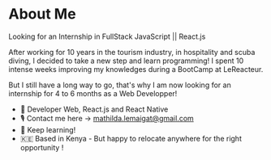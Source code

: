 # About Me

Looking for an Internship in FullStack JavaScript || React.js

After working for 10 years in the tourism industry, in hospitality and scuba diving, I decided to take a new step and learn programming! I spent 10 intense weeks improving my knowledges during a BootCamp at LeReacteur. 

But I still have a long way to go, that's why I am now looking for an internship for 4 to 6 months as a Web Developper!

- 🌻 Developer Web, React.js and React Native
- 🎙 Contact me here → mathilda.lemaigat@gmail.com
- 🌱 Keep learning!
- 🇰🇪 Based in Kenya - But happy to relocate anywhere for the right opportunity !
